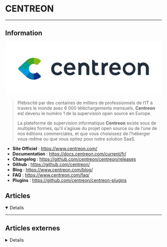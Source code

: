 # CENTREON
---

## <i class="fa-solid fa-hashtag"></i> Information

![Logo](../../_media/apps/centreon/centreon-logo.png ':size=250 :no-zoom')


> <i class="fa-solid fa-quote-left"></i> Plébiscité par des centaines de milliers de professionnels de l’IT à travers le monde avec 6 000 téléchargements mensuels, **Centreon** est devenu le numéro 1 de la supervision open source en Europe. 
> 
> La plateforme de supervision informatique **Centreon** existe sous de multiples formes, qu’il s’agisse du projet open source ou de l’une de nos éditions commerciales, et que vous choisissez de l’héberger vous-même ou que vous optiez pour notre solution SaaS.<i class="fa-solid fa-quote-left fa-rotate-180"></i>


- <i class="fa-solid fa-globe"></i> **Site Officiel** : https://www.centreon.com/
- <i class="fa-solid fa-book"></i> **Documentation** : https://docs.centreon.com/current/fr/
- <i class="fa-solid fa-file-circle-question"></i> **Changelog** : https://github.com/centreon/centreon/releases
- <i class="fa-brands fa-github"></i> **Github** : https://github.com/centreon/
- <i class="fab fa-blogger-b"></i> **Blog** : https://www.centreon.com/blog/
- <i class="far fa-question-circle"></i> **FAQ** : https://www.centreon.com/faq/
- <i class="fas fa-tools"></i> **Plugins** : https://github.com/centreon/centreon-plugins


## <i class="fa-regular fa-newspaper"></i> Articles

<details open>

</details>

---

## <i class="fa-solid fa-glasses"></i> Articles externes

<details>

- [AUTOMATISATION DE LA SUPERVISION AVEC CENTREON ET ANSIBLE (3)](https://blog.zwindler.fr/2016/12/07/automatisation-de-la-supervision-avec-centreon-et-ansible-3/)
- [Centreon : mettre en place RRDCacheD](https://memo-linux.com/centreon-mettre-en-place-rrdcached/)
- [Comment ajouter un pack d’icônes à Centreon ?](https://www.it-connect.fr/comment-ajouter-un-pack-dicones-a-centreon/)
- [CONFIGURER NSCA POUR CENTREON ENGINE](https://blog.zwindler.fr/2017/11/21/configurer-nsca-pour-centreon-engine/)
- [How to Add Linux and Windows Hosts on Centreon 2.8](https://linoxide.com/monitoring-2/add-linux-windows-hosts-centreon-2-8/)
- [IMPOSSIBLE DE FAIRE DISPARAITRE LES HÔTES APRÈS SUPPRESSION D’UN POLLER CENTREON](https://blog.zwindler.fr/2017/08/22/impossible-de-faire-disparaitre-les-hotes-apres-suppression-dun-poller-centreon/)
- [MODULE ANSIBLE ANSIBLE-MODULE-CLAPI : AUTOMATISER LA CONFIGURATION DANS CENTREON](https://blog.zwindler.fr/2016/12/20/ansible-module-clapi-centreon/)
- [SUPERVISER DES ONDULEURS/UPS AVEC NAGIOS/CENTREON ET SNMP](https://blog.zwindler.fr/2017/01/17/superviser_ups_centreon_snmp/)

</details>
